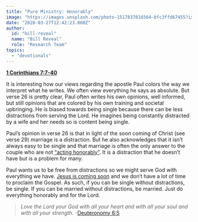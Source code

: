 ```yaml
---
title: "Pure Ministry: Honorably"
image: "https://images.unsplash.com/photo-1517837016564-bfc3ffd67455?ixlib=rb-1.2.1&q=85&fm=jpg&crop=entropy&cs=srgb&ixid=eyJhcHBfaWQiOjk2NjF9"
date: "2020-03-27T12:42:23.000Z"
author:
  id: "bill-reveal"
  name: "Bill Reveal"
  role: "Research Team"
topics:
  - "devotionals"
---
```

[**1 Corinthians 7:7-40**][week6]

It is interesting how our views regarding the apostle Paul colors the way we interpret what he writes. We often view everything he says as absolute. But verse 26 is pretty clear, Paul often writes his own opinions, well informed, but still opinions that are colored by his own training and societal upbringing. He is biased towards being single because there can be less distractions from serving the Lord. He imagines being constantly distracted by a wife and her needs so is content being single.

Paul’s opinion in verse 26 is that in light of the soon coming of Christ (see verse 29) marriage is a distraction. But he also acknowledges that it isn’t always easy to be single and that marriage is often the only answer to the couple who are not [“acting honorably”][honorably]. It is a distraction that he doesn’t have but is a problem for many.

Paul wants us to be free from distractions so we might serve God with everything we have. [Jesus is coming soon][soon] and we don’t have a lot of time to proclaim the Gospel. As such, if you can be single without distractions, be single. If you can be married without distractions, be married. Just do everything honorably and for the Lord.

> _Love the Lord your God with all your heart and with all your soul and with all your strength._ -[Deuteronomy 6:5][love]

[week6]: https://www.bible.com/111/1co.7.7-40
[honorably]: https://www.bible.com/111/1co.7.36
[love]: https://www.bible.com/111/DEU.6.5
[soon]: https://www.bible.com/111/rev.22.20
